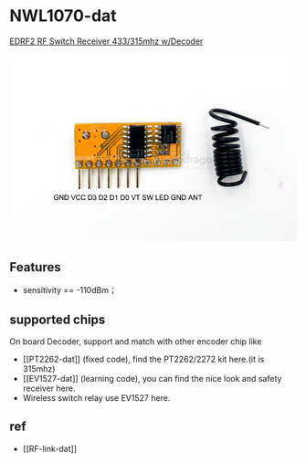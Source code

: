 
# NWL1070-dat


[EDRF2 RF Switch Receiver 433/315mhz w/Decoder](https://www.electrodragon.com/product/rf-switch-receiver-433315mhz-wdecoder/)


![](2025-06-25-15-06-03.png)

## Features 

- sensitivity == -110dBm； 

## supported chips 

On board Decoder, support and match with other encoder chip like

- [[PT2262-dat]] (fixed code), find the PT2262/2272 kit here.(it is 315mhz)
- [[EV1527-dat]] (learning code), you can find the nice look and safety receiver here.
- Wireless switch relay use EV1527 here.




## ref 

- [[RF-link-dat]]
